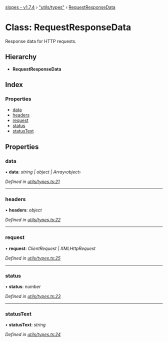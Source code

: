 [slopes - v1.7.4](../README.md) › ["utils/types"](../modules/_utils_types_.md) › [RequestResponseData](_utils_types_.requestresponsedata.md)

# Class: RequestResponseData

Response data for HTTP requests.

## Hierarchy

* **RequestResponseData**

## Index

### Properties

* [data](_utils_types_.requestresponsedata.md#data)
* [headers](_utils_types_.requestresponsedata.md#headers)
* [request](_utils_types_.requestresponsedata.md#request)
* [status](_utils_types_.requestresponsedata.md#status)
* [statusText](_utils_types_.requestresponsedata.md#statustext)

## Properties

###  data

• **data**: *string | object | Array‹object›*

*Defined in [utils/types.ts:21](https://github.com/ava-labs/slopes/blob/998aaee/src/utils/types.ts#L21)*

___

###  headers

• **headers**: *object*

*Defined in [utils/types.ts:22](https://github.com/ava-labs/slopes/blob/998aaee/src/utils/types.ts#L22)*

___

###  request

• **request**: *ClientRequest | XMLHttpRequest*

*Defined in [utils/types.ts:25](https://github.com/ava-labs/slopes/blob/998aaee/src/utils/types.ts#L25)*

___

###  status

• **status**: *number*

*Defined in [utils/types.ts:23](https://github.com/ava-labs/slopes/blob/998aaee/src/utils/types.ts#L23)*

___

###  statusText

• **statusText**: *string*

*Defined in [utils/types.ts:24](https://github.com/ava-labs/slopes/blob/998aaee/src/utils/types.ts#L24)*
